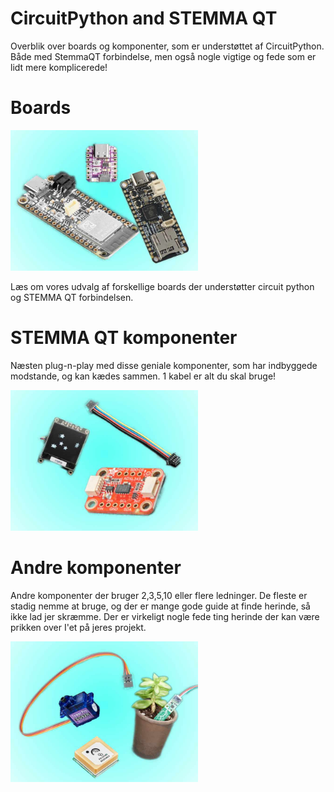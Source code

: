 # CircuitPython and STEMMA QT
Overblik over boards og komponenter, som er understøttet af CircuitPython. Både med StemmaQT forbindelse, men også nogle vigtige og fede som er lidt mere komplicerede!
# Boards

<a href="boards"><img src="boards.jpg" alt="Boards" style="cursor:pointer;" width="300"></a>

Læs om vores udvalg af forskellige boards der understøtter circuit python og STEMMA QT forbindelsen.

# STEMMA QT komponenter
Næsten plug-n-play med disse geniale komponenter, som har indbyggede modstande, og kan kædes sammen. 1 kabel er alt du skal bruge!

<img src="stemmaqt.jpg" alt="StemmaQt" width="300"/>

# Andre komponenter
Andre komponenter der bruger 2,3,5,10 eller flere ledninger. De fleste er stadig nemme at bruge, og der er mange gode guide at finde herinde, så ikke lad jer skræmme. Der er virkeligt nogle fede ting herinde der kan være prikken over I'et på jeres projekt.

<img src="other.jpg" alt="other" width="300"/>
